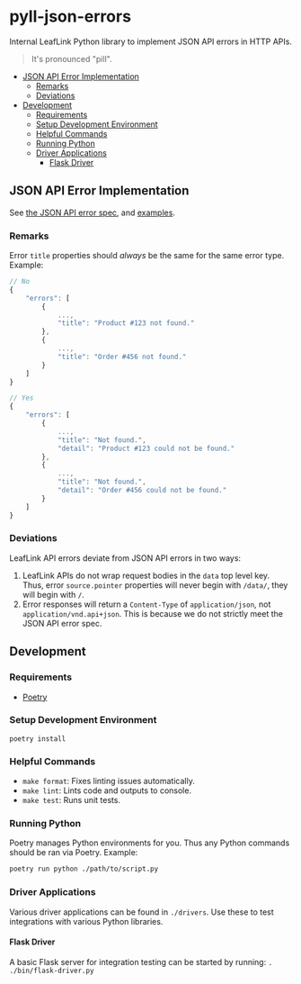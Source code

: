 # pyll-json-errors

Internal LeafLink Python library to implement JSON API errors in HTTP APIs.

> It's pronounced "pill".

- [JSON API Error Implementation](#json-api-error-implementation)
  * [Remarks](#remarks)
  * [Deviations](#deviations)
- [Development](#development)
  * [Requirements](#requirements)
  * [Setup Development Environment](#setup-development-environment)
  * [Helpful Commands](#helpful-commands)
  * [Running Python](#running-python)
  * [Driver Applications](#driver-applications)
    * [Flask Driver](#flask-driver)

## JSON API Error Implementation
See [the JSON API error spec](https://jsonapi.org/format/#errors), and
[examples](https://jsonapi.org/examples/#error-objects).

### Remarks

Error `title` properties should _always_ be the same for the same error type. Example:

```javascript
// No
{
    "errors": [
        {
            ...,
            "title": "Product #123 not found."
        },
        {
            ...,
            "title": "Order #456 not found."
        }
    ]
}

// Yes
{
    "errors": [
        {
            ...,
            "title": "Not found.",
            "detail": "Product #123 could not be found."
        },
        {
            ...,
            "title": "Not found.",
            "detail": "Order #456 could not be found."
        }
    ]
}
```

### Deviations
LeafLink API errors deviate from JSON API errors in two ways:

1. LeafLink APIs do not wrap request bodies in the `data` top level key. Thus, error `source.pointer` properties will
never begin with `/data/`, they will begin with `/`.
2. Error responses will return a `Content-Type` of `application/json`, not `application/vnd.api+json`. This is because
we do not strictly meet the JSON API error spec.


## Development

### Requirements
* [Poetry](https://python-poetry.org/)

### Setup Development Environment
`poetry install`

### Helpful Commands
* `make format`: Fixes linting issues automatically.
* `make lint`: Lints code and outputs to console.
* `make test`: Runs unit tests.

### Running Python
Poetry manages Python environments for you. Thus any Python commands should be ran via Poetry. Example:

```bash
poetry run python ./path/to/script.py
```

### Driver Applications
Various driver applications can be found in `./drivers`. Use these to test integrations with various Python libraries.

#### Flask Driver
A basic Flask server for integration testing can be started by running: `. ./bin/flask-driver.py`
